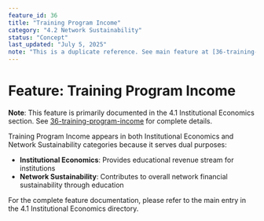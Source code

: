 ```yaml
---
feature_id: 36
title: "Training Program Income"
category: "4.2 Network Sustainability"
status: "Concept"
last_updated: "July 5, 2025"
note: "This is a duplicate reference. See main feature at [36-training-program-income](36-training-program-income) in 4.1 Institutional Economics."
---
```


# Feature: Training Program Income

**Note**: This feature is primarily documented in the 4.1 Institutional Economics section. See [36-training-program-income](36-training-program-income) for complete details.

Training Program Income appears in both Institutional Economics and Network Sustainability categories because it serves dual purposes:
- **Institutional Economics**: Provides educational revenue stream for institutions
- **Network Sustainability**: Contributes to overall network financial sustainability through education

For the complete feature documentation, please refer to the main entry in the 4.1 Institutional Economics directory.